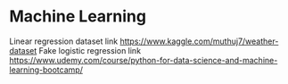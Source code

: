 # Machine Learning
 Linear regression dataset link https://www.kaggle.com/muthuj7/weather-dataset
Fake logistic regression link https://www.udemy.com/course/python-for-data-science-and-machine-learning-bootcamp/
